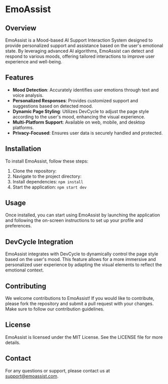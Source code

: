 # EmoAssist

## Overview
EmoAssist is a Mood-based AI Support Interaction System designed to provide personalized support and assistance based on the user's emotional state. By leveraging advanced AI algorithms, EmoAssist can detect and respond to various moods, offering tailored interactions to improve user experience and well-being.

## Features
- **Mood Detection**: Accurately identifies user emotions through text and voice analysis.
- **Personalized Responses**: Provides customized support and suggestions based on detected mood.
- **Dynamic Page Styling**: Utilizes DevCycle to adjust the page style according to the user's mood, enhancing the visual experience.
- **Multi-Platform Support**: Available on web, mobile, and desktop platforms.
- **Privacy-Focused**: Ensures user data is securely handled and protected.

## Installation
To install EmoAssist, follow these steps:
1. Clone the repository:
2. Navigate to the project directory:
3. Install dependencies: `npm install`
4. Start the application: `npm start dev`

## Usage
Once installed, you can start using EmoAssist by launching the application and following the on-screen instructions to set up your profile and preferences.

## DevCycle Integration
EmoAssist integrates with DevCycle to dynamically control the page style based on the user's mood. This feature allows for a more immersive and personalized user experience by adapting the visual elements to reflect the emotional context.

## Contributing
We welcome contributions to EmoAssist! If you would like to contribute, please fork the repository and submit a pull request with your changes. Make sure to follow our contribution guidelines.

## License
EmoAssist is licensed under the MIT License. See the LICENSE file for more details.

## Contact
For any questions or support, please contact us at support@emoassist.com.
